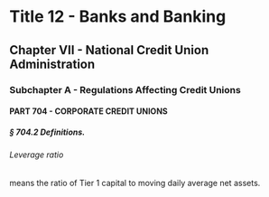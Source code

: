 
# Title 12 - Banks and Banking
## Chapter VII - National Credit Union Administration
### Subchapter A - Regulations Affecting Credit Unions
#### PART 704 - CORPORATE CREDIT UNIONS
##### § 704.2 Definitions.
###### Leverage ratio

means the ratio of Tier 1 capital to moving daily average net assets.
